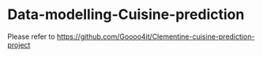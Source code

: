 # Data-modelling-Cuisine-prediction

Please refer to https://github.com/Goooo4it/Clementine-cuisine-prediction-project 

